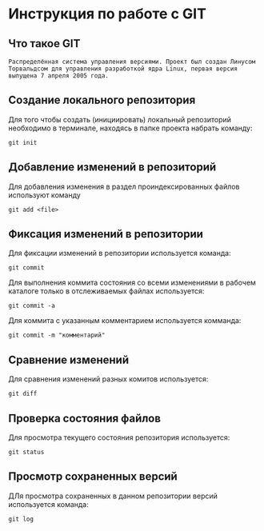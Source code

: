 # **Инструкция по работе с GIT**

##  Что такое GIT

    Распределённая система управления версиями. Проект был создан Линусом Торвальдсом для управления разработкой ядра Linux, первая версия выпущена 7 апреля 2005 года.

## Создание локального репозитория 

Для того чтобы создать (инициировать) локальный репозиторий необходимо в терминале, находясь в папке проекта набрать команду:

    git init

## Добавление изменений в репозиторий

Для добавления изменения в раздел проиндексированных файлов используют команду

    git add <file>

## Фиксация изменений в репозитории

Для фиксации изменений в репозитории используется команда:

    git commit
    
Для выполнения коммита состояния со всеми изменениями в рабочем каталоге только в отслеживаемых файлах используется:

    git commit -a

Для коммита  с указанным комментарием используется комманда:

    git commit -m "комментарий"

## Сравнение изменений 

Для сравнения изменений  разных комитов используется:

    git diff

## Проверка состояния файлов

Для просмотра текущего состояния репозитория используется:

    git status

## Просмотр сохраненных версий

ДЛя просмотра сохраненных в данном репозитории версий используется команда:

    git log
    
